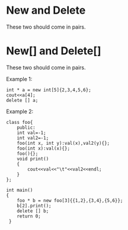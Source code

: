# New and Delete

These two should come in pairs. 

# New[] and Delete[]

These two should come in pairs.

Example 1:

    int * a = new int[5]{2,3,4,5,6};
    cout<<a[4];
    delete [] a;
    
Example 2:
  
    
    class foo{
        public:
        int val=-1;
        int val2=-1;
        foo(int x, int y):val(x),val2(y){};
        foo(int x):val(x){};
        foo(){};
        void print()
        {
            cout<<val<<"\t"<<val2<<endl;
        }
    };
 
    int main()
    {
        foo * b = new foo[3]{{1,2},{3,4},{5,6}};
        b[2].print();
        delete [] b;
        return 0;
     }
